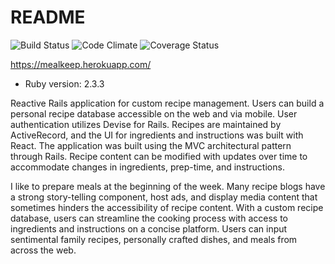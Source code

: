 # README

![Build Status](https://codeship.com/projects/12f0e780-ed82-0134-7325-520326763575/status?branch=master)
![Code Climate](https://codeclimate.com/github/bmwest/mealkeep.png)
![Coverage Status](https://coveralls.io/repos/github/bmwest/mealkeep/badge.png)

https://mealkeep.herokuapp.com/

* Ruby version: 2.3.3

Reactive Rails application for custom recipe management. Users can build a personal recipe database accessible on the web and via mobile. User authentication utilizes Devise for Rails. Recipes are maintained by ActiveRecord, and the UI for ingredients and instructions was built with React. The application was built using the MVC architectural pattern through Rails. Recipe content can be modified with updates over time to accommodate changes in ingredients, prep-time, and instructions.

I like to prepare meals at the beginning of the week. Many recipe blogs have a strong story-telling component, host ads, and display media content that sometimes hinders the accessibility of recipe content. With a custom recipe database, users can streamline the cooking process with access to ingredients and instructions on a concise platform. Users can input sentimental family recipes, personally crafted dishes, and meals from across the web.
